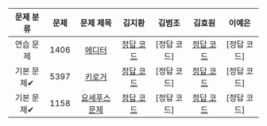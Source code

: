 | 문제 분류 | 문제 | 문제 제목 | 김지환 | 김범조 | 김효원 | 이예은 |
| :--: | :--: | :--: | :--: | :--: | :--: | :--: | 
| 연습 문제 | 1406 | [에디터](https://www.acmicpc.net/problem/1406) | [정답 코드](/자료구조/solution/1406-김지환.cpp) | [정답 코드] | [정답 코드](https://github.com/evelyn-Kim/codingtest/blob/master/%EC%97%B0%EA%B2%B0%EB%A6%AC%EC%8A%A4%ED%8A%B8/1406_myo.py) | [정답 코드] |
| 기본 문제✔ | 5397 | [키로거](https://www.acmicpc.net/problem/5397) | [정답 코드](/자료구조/solution/5397-김지환.cpp) | [정답 코드] | [정답 코드](https://github.com/evelyn-Kim/codingtest/blob/master/%EC%97%B0%EA%B2%B0%EB%A6%AC%EC%8A%A4%ED%8A%B8/5397.py) | [정답 코드] |
| 기본 문제✔ | 1158 | [요세푸스 문제](https://www.acmicpc.net/problem/1158) | [정답 코드](/자료구조/solution/1158-김지환.cpp) | [정답 코드] | [정답 코드](https://github.com/evelyn-Kim/codingtest/blob/master/%EC%97%B0%EA%B2%B0%EB%A6%AC%EC%8A%A4%ED%8A%B8/1158.py) | [정답 코드] |
